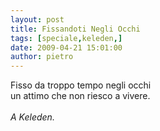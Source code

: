 ```yaml
---
layout: post
title: Fissandoti Negli Occhi
tags: [speciale,keleden,]
date: 2009-04-21 15:01:00
author: pietro
---
```

Fisso da troppo tempo negli occhi<br/>un attimo che non riesco a vivere.<br/><br/><span style="font-style: italic">A Keleden.</span>

